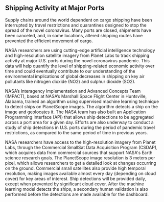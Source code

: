 ## Shipping Activity at Major Ports

Supply chains around the world dependent on cargo shipping have been interrupted by travel restrictions and quarantines designed to stop the spread of the novel coronavirus. Many ports are closed, shipments have been canceled, and, in some locations, altered shipping routes have prevented the efficient movement of cargo. 

NASA researchers are using cutting-edge artificial intelligence technology and high-resolution satellite imagery from Planet Labs to track shipping activity at major U.S. ports during the novel coronavirus pandemic. This data will help quantify the level of shipping-related economic activity over time and could eventually contribute to our understanding of the environmental implications of global decreases in shipping on key air pollutants like nitrogen dioxide (NO2) and sulphur dioxide (SO2).

NASA’s Interagency Implementation and Advanced Concepts Team (IMPACT), based at NASA’s Marshall Space Flight Center in Huntsville, Alabama, trained an algorithm using supervised machine learning technique to detect ships on PlanetScope images. The algorithm detects a ship on the image and geolocates it. The NASA team has also built an Application Programming Interface (API) that allows ship detections to be aggregated across a port area for a given day. Efforts are also underway to conduct a study of ship detections in U.S. ports during the period of pandemic travel restrictions, as compared to the same period of time in previous years. 

NASA researchers have access to the high-resolution imagery from Planet Labs, through the Commercial SmallSat Data Acquisition Program (CSDAP), which acquires data from commercial sources that support NASA's Earth science research goals. The PlanetScope image resolution is 3 meters per pixel, which allows researchers to get a detailed look at changes occurring on the ground. Commercial small satellites also provide high temporal resolution, making images available almost every day (depending on cloud cover) for key areas of interest. 
Ship detections will be provided daily, except when prevented by significant cloud cover. After the machine learning model detects the ships, a secondary human validation is also performed before the detections are made available for the dashboard. 
